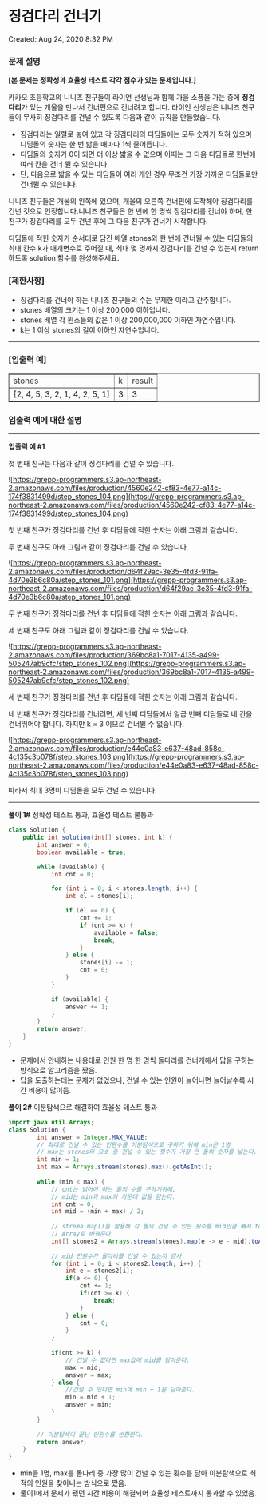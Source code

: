 # 징검다리 건너기

Created: Aug 24, 2020 8:32 PM

### **문제 설명**

**[본 문제는 정확성과 효율성 테스트 각각 점수가 있는 문제입니다.]**

카카오 초등학교의 니니즈 친구들이 라이언 선생님과 함께 가을 소풍을 가는 중에 **징검다리**가 있는 개울을 만나서 건너편으로 건너려고 합니다. 라이언 선생님은 니니즈 친구들이 무사히 징검다리를 건널 수 있도록 다음과 같이 규칙을 만들었습니다.

- 징검다리는 일렬로 놓여 있고 각 징검다리의 디딤돌에는 모두 숫자가 적혀 있으며 디딤돌의 숫자는 한 번 밟을 때마다 1씩 줄어듭니다.
- 디딤돌의 숫자가 0이 되면 더 이상 밟을 수 없으며 이때는 그 다음 디딤돌로 한번에 여러 칸을 건너 뛸 수 있습니다.
- 단, 다음으로 밟을 수 있는 디딤돌이 여러 개인 경우 무조건 가장 가까운 디딤돌로만 건너뛸 수 있습니다.

니니즈 친구들은 개울의 왼쪽에 있으며, 개울의 오른쪽 건너편에 도착해야 징검다리를 건넌 것으로 인정합니다.니니즈 친구들은 한 번에 한 명씩 징검다리를 건너야 하며, 한 친구가 징검다리를 모두 건넌 후에 그 다음 친구가 건너기 시작합니다.

디딤돌에 적힌 숫자가 순서대로 담긴 배열 stones와 한 번에 건너뛸 수 있는 디딤돌의 최대 칸수 k가 매개변수로 주어질 때, 최대 몇 명까지 징검다리를 건널 수 있는지 return 하도록 solution 함수를 완성해주세요.

### **[제한사항]**

- 징검다리를 건너야 하는 니니즈 친구들의 수는 무제한 이라고 간주합니다.
- stones 배열의 크기는 1 이상 200,000 이하입니다.
- stones 배열 각 원소들의 값은 1 이상 200,000,000 이하인 자연수입니다.
- k는 1 이상 stones의 길이 이하인 자연수입니다.

---

### **[입출력 예]**

<table style="border-collapse: collapse; width: 100%;" border="1"><tbody><tr><td><span style="color: #333333;">stones</span></td><td><span style="color: #333333;">k</span></td><td><span style="color: #333333;">result</span></td></tr><tr><td>[2, 4, 5, 3, 2, 1, 4, 2, 5, 1]</td><td>3</td><td>3</td></tr></tbody></table>

### **입출력 예에 대한 설명**

---

**입출력 예 #1**

첫 번째 친구는 다음과 같이 징검다리를 건널 수 있습니다.

![https://grepp-programmers.s3.ap-northeast-2.amazonaws.com/files/production/4560e242-cf83-4e77-a14c-174f3831499d/step_stones_104.png](https://grepp-programmers.s3.ap-northeast-2.amazonaws.com/files/production/4560e242-cf83-4e77-a14c-174f3831499d/step_stones_104.png)

첫 번째 친구가 징검다리를 건넌 후 디딤돌에 적힌 숫자는 아래 그림과 같습니다.

두 번째 친구도 아래 그림과 같이 징검다리를 건널 수 있습니다.

![https://grepp-programmers.s3.ap-northeast-2.amazonaws.com/files/production/d64f29ac-3e35-4fd3-91fa-4d70e3b6c80a/step_stones_101.png](https://grepp-programmers.s3.ap-northeast-2.amazonaws.com/files/production/d64f29ac-3e35-4fd3-91fa-4d70e3b6c80a/step_stones_101.png)

두 번째 친구가 징검다리를 건넌 후 디딤돌에 적힌 숫자는 아래 그림과 같습니다.

세 번째 친구도 아래 그림과 같이 징검다리를 건널 수 있습니다.

![https://grepp-programmers.s3.ap-northeast-2.amazonaws.com/files/production/369bc8a1-7017-4135-a499-505247ab9cfc/step_stones_102.png](https://grepp-programmers.s3.ap-northeast-2.amazonaws.com/files/production/369bc8a1-7017-4135-a499-505247ab9cfc/step_stones_102.png)

세 번째 친구가 징검다리를 건넌 후 디딤돌에 적힌 숫자는 아래 그림과 같습니다.

네 번째 친구가 징검다리를 건너려면, 세 번째 디딤돌에서 일곱 번째 디딤돌로 네 칸을 건너뛰어야 합니다. 하지만 k = 3 이므로 건너뛸 수 없습니다.

![https://grepp-programmers.s3.ap-northeast-2.amazonaws.com/files/production/e44e0a83-e637-48ad-858c-4c135c3b078f/step_stones_103.png](https://grepp-programmers.s3.ap-northeast-2.amazonaws.com/files/production/e44e0a83-e637-48ad-858c-4c135c3b078f/step_stones_103.png)

따라서 최대 3명이 디딤돌을 모두 건널 수 있습니다.

---

**풀이 1#** 정확성 테스트 통과, 효율성 테스트 불통과

```java
class Solution {
    public int solution(int[] stones, int k) {
		int answer = 0;
		boolean available = true;

		while (available) {
			int cnt = 0;

			for (int i = 0; i < stones.length; i++) {
				int el = stones[i];

				if (el == 0) {
					cnt += 1;
					if (cnt >= k) {
						available = false;
						break;
					}
				} else {
					stones[i] -= 1;
					cnt = 0;
				}
			}

			if (available) {
				answer += 1;
			}
		}
		return answer;
    }
}
```

- 문제에서 안내하는 내용대로 인원 한 명 한 명씩 돌다리를 건너게해서 답을 구하는 방식으로 알고리즘을 짰음.
- 답을 도출하는데는 문제가 없었으나, 건널 수 있는 인원이 늘어나면 늘어날수록 시간 비용이 많이듬.

**풀이 2#** 이분탐색으로 해결하여 효율성 테스트 통과

```java
import java.util.Arrays;
class Solution {
		int answer = Integer.MAX_VALUE;
		// 최대로 건널 수 있는 인원수를 이분탐색으로 구하기 위해 min은 1명 
		// max는 stones의 요소 중 건널 수 있는 횟수가 가장 큰 돌의 숫자를 넣는다.
		int min = 1;
		int max = Arrays.stream(stones).max().getAsInt();
		
		while (min < max) {
			// cnt는 넘어야 하는 돌의 수를 구하기위해,
			// mid는 min과 max의 가운데 값을 담는다.
			int cnt = 0;
			int mid = (min + max) / 2;
			
			// strema.map()을 활용해 각 돌의 건널 수 있는 횟수를 mid만큼 빼서 toArray()를 통해
			// Array로 바꿔준다.
			int[] stones2 = Arrays.stream(stones).map(e -> e - mid).toArray();
			
			// mid 인원수가 돌다리를 건널 수 있는지 검사
			for (int i = 0; i < stones2.length; i++) {
				int e = stones2[i];
				if(e <= 0) {
					cnt += 1;
					if(cnt >= k) {
						break;
					}
				} else {
					cnt = 0;
				}
			}
			
			if(cnt >= k) {
				// 건널 수 없다면 max값에 mid를 담아준다.
				max = mid;
				answer = max;
			} else {
				//건널 수 있다면 min에 min + 1을 담아준다.
				min = mid + 1;
				answer = min;
			}
		}
		
		// 이분탐색이 끝난 인원수를 반환한다.
		return answer;
	}
}
```

- min을 1명, max를 돌다리 중 가장 많이 건널 수 있는 횟수를 담아 이분탐색으로 최적의 인원을 찾아내는 방식으로 짰음.
- 풀이1에서 문제가 됐던 시간 비용이 해결되어 효율성 테스트까지 통과할 수 있었음.